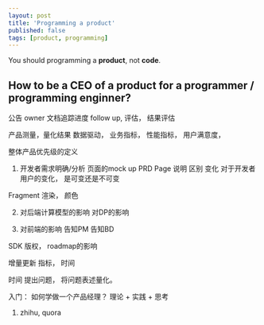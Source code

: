 ```yaml
---
layout: post
title: 'Programming a product'
published: false
tags: [product, programming]
---
```


You should programming a **product**, not **code**.

## How to be a CEO of a product for a programmer / programming enginner?

公告 owner
文档追踪进度
follow up, 评估， 结果评估

产品测量，量化结果
数据驱动， 业务指标， 性能指标， 用户满意度，

整体产品优先级的定义

1. 开发者需求明确/分析
   页面的mock up
   PRD
   Page 说明 区别 变化
   对于开发者用户的变化， 是可变还是不可变

Fragment 渲染， 颜色

2. 对后端计算模型的影响
   对DP的影响

3. 对前端的影响
   告知PM
   告知BD

SDK 版权， roadmap的影响

增量更新 指标， 时间

时间
提出问题， 将问题表述量化。

入门： 如何学做一个产品经理？
理论 + 实践 + 思考

1. zhihu, quora
